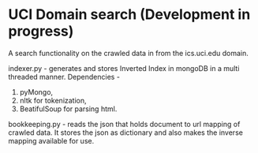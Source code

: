 # UCI Domain search (Development in progress)

A search functionality on the crawled data in from the ics.uci.edu domain.

indexer.py - generates and stores Inverted Index in mongoDB in a multi threaded manner.
Dependencies - 
1. pyMongo,
2. nltk for tokenization,
3. BeatifulSoup for parsing html.

bookkeeping.py - reads the json that holds document to url mapping of crawled data. It stores the json as dictionary and also makes the inverse mapping available for use. 

